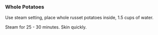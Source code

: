 ### Whole Potatoes

Use steam setting, place whole russet potatoes inside, 1.5 cups of water.

Steam for 25 - 30 minutes. Skin quickly.
